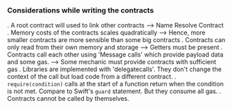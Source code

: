 ### Considerations while writing the contracts

. A root contract will used to link other contracts --> Name Resolve Contract
. Memory costs of the contracts scales quadratically --> Hence, more smaller contracts are more sensible than some big contracts
. Contracts can only read from their own memory and storage --> Getters must be present
. Contracts call each other using 'Message calls' which provide payload data and some gas. --> Some mechanic must provide contracts with sufficient gas
. Libraries are implemented with 'delegatecalls'. They don't change the context of the call but load code from a different contract.
. `require(condition)` calls at the start of a function return when the condition is not met. Compare to Swift's `guard` statement. But they consume all gas.
. Contracts cannot be called by themselves.
